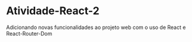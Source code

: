 # Atividade-React-2
Adicionando novas funcionalidades ao projeto web com o uso de React e React-Router-Dom
